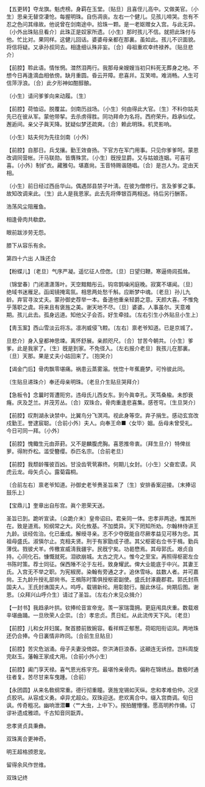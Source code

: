 <!-- { "loadSidebar": true } -->
【五更转】夺龙旗。魁虎榜。身羁在玉堂。〔贴旦〕且喜侄儿高中。又做美官。〔小生〕思亲无替空凄怆。每握明珠。自伤凋丧。左右一个健儿。见孩儿啼哭。忽有不忍之色问其缘故。他说曾在剑南途中。拾珠一颗。是一老妪赠女入宫。与此无异。〔小外出珠贴旦看介〕此珠正是奴家所遗。〔小生〕那时孩儿不信。就把此珠付与他。忙比对。果同样。这健儿回话。婆婆母亲都在那裏。虽如此。孩儿不识面貌。将信将疑。又承孙叔同去。相逢细认殊非妄。〔合〕母祖重欢幸终禄养。〔贴旦悲介〕 

【前腔】聆此语。情怅惘。澘然泪两行。我那母亲嫂嫂当初只料死无葬身之地。不想今日再逢滴血相依傍。缺月重圆。昏云开障。悲喜幷。互笑啼。难消畅。人生可信萍浮浪。〔合〕此夕形神如酣醇酿。

〔小生〕请问爹爹向来动履。〔生〕 

【前腔】荷恤诏。脱覆盆。剑南历战场。〔小生〕何由得此大官。〔生〕不料你姑夫先已在彼从军。蒙他带挈。去杀虏得胜。同功拜命为名将。西府荣升。趋承仙仗。邂逅间。亲父子眞天降。犹疑似梦还疏爽。〔合〕赖此明珠。机灵影响。

〔小生〕姑夫何为先往剑南〔小外〕 

【前腔】自那日。兵戈攘。勤王效奋扬。下官方在军门用事。只见你爹爹呵。蒙恩改调同营帐。汗马联勋。皆膺殊赏。〔小生〕旣授显爵。又与姑娘连姻。可喜可喜。〔小外〕制纩衣。藏雅句。堪嘉尙。玉音特赐谐随唱。〔合〕是岂人为。定由天相。

〔小生〕前日经过西岳华山。偶遇郧县禁子叶淸。在彼为僧修行。言及爹爹之事。故知改调来此。〔生〕此人是我恩家。此去先将俸银百两相送。待后另行酬答。 

浩荡风尘阻雁鱼。



相逢骨肉共欷歔。

眼前跋涉劳无怨。



膝下从容乐有余。 

第四十六出
人珠还合

【粉蝶儿】〔老旦〕气序严凝。遥忆征人倥偬。〔旦〕日望归鞭。寒逼倚闾孤耸。

〔锦堂春〕门闭潇潇落叶。天空黯黯彤云。钩帘鹊噪闲庭晚。寂寞不堪闻。〔旦〕绝域书迷雁足。函闺镜掩鸾氛。相思两处愁千斛。应断梦中魂。〔老旦〕孙儿九龄。弃官寻汝丈夫。蒙孙御史荐举一本。备道他重亲轻爵之意。天颜大喜。不惟免乎落职之虞。将来且有褒旌之美。谢天地不尽。〔旦〕婆婆。人事虽尔。天意难期。孩儿此去。孤身远道。知他父子会否。好生牵挂。〔左右引生小外贴旦小生上〕 

【靑玉案】西山雪淡云将冻。凛冽威侵飞鞚。〔左右〕禀老爷知道。已是京城了。 

旦悲介〕身入皇都神思竦。离怀舒展。亲颜咫尺。〔合〕甘苦今朝共。〔小生〕爹爹。此是我家了。〔生〕旣是到家。不免径入。〔左右报介老旦〕我孩儿在那裏。〔旦〕天那。果是丈夫小姑回来了。〔抱哭介〕 

【谒金门后】骨肉飘零堪痛。祸患云蒸雾滃。恍惚十年蕉鹿梦。可怜彼此同。

〔生贴旦递珠介〕奉还母亲明珠。〔老旦介生贴旦哭拜介〕 

【急板令】念曩时胥遭阨穷。违母氏儿西女东。到今眞幸孔。天笃桑楡。未卽衰癃。庆及芝兰。并茂芳丛。〔合〕双珠合。骨肉重逢悲喜集。感苍穹。〔生旦哭介〕 

【前腔】叹荆湖永诀禁中。比翼鸟分飞溟鸿。视此身等空。弃子捐生。感动玄宫改戍勤王。誉逮宸聪。〔合前小外〕夫人。向奉王命■〈女毕〉姻。岳母未曾受礼。今日可同一拜。〔小外〕 

【前腔】愧鲰生元由菲葑。又不是麟腹虎胸。喜恩推帝衷。〔拜生旦介〕特俾丝萝。得附乔松。滥受簪缨。忝匹名宗。〔合前老旦〕 

【前腔】我颓龄罹彼百凶。甘没齿茕茕寡终。何期儿女封。〔小生〕父奋宏谟。风虎云龙。母矢贞心。露菊霜桐。

〔合前左右〕禀老爷知道。孙御史老爷赉圣旨来了〔生〕安排香案迎接。〔末捧诏鼓乐上〕 

【宝鼎儿】奎章出自彤宫。眞个恩荣天送。

圣旨已到。跪听宣读。〔众跪介末〕皇帝诏曰。君亲同一体。忠孝非两途。惟其所在。致是道焉。矧纲常之大。风化攸基。不加奬异。天下罔知所劝。尔翰林侍讲王九龄。谈经佐治。化已垂成。解绶寻亲。志不少夺旣能自尽厥孝益见可移为忠。其祖母盛氏。淑愼尔止。克相夫贤。刑于有家勖成子德。其父枢密右佥书于楫。勤兵薄伐。戮彼犬羊。传檄宣威淸我疆宇。民旣宁矣。功曷懋焉。其母郭氏。艰贞自持。心同化石。慷慨就死。泪欲崩城。太古之完人。惟今之至宝。再照得枢密左佥书陈时策。荐士同征。保西陲不沦于左衽。致身耀武。俾大业能底于中兴。其妻王氏。入宫无不举之职。为宪椒房。染翰有旁通之才。追休雪咏。兹数人者。并可嘉尙。王九龄升授礼部尙书。王楫陈时策俱授枢密副使。盛氏封涿鹿郡君。郭氏封燕国夫人。王氏封谯国夫人。呜呼。载锡新纶。用彰懿行。服此休征。尙期后图。谢恩。〔众拜兴山呼介生〕请过了圣旨。〔左右介末见众揖介〕 

【一封书】我趋承叶拱。钦捧纶音宣帝宠。羡一家瑞霭拥。更庭闱具庆重。数载艰辛堪曲踊。一旦欣荣人企崇。〔合〕孝忠贞。贯日虹。从此流传天下风。〔老旦〕 

【前腔】儿和女幷妇属。聚首膝前致婉容。看祥辉正郁葱。荷昭阳衔诏凤。两地珠还仍合捧。今日裏情非昨同。〔合前生旦贴旦〕 

【前腔】苦灾危汹涌。母子夫妻没倚踪。奈洪涛巨浪舂。这顚连无诉控。岂料周旋完赵玉。藩翰王家成大用。〔合前小外小生〕 

【前腔】阖门享天禄。喜气恩光栋宇充。最堪怜亲骨肉。偏称在锦绣丛。数极时通往者复。苦尽甘来车曳踵。〔合前〕 

【永团圆】从来名敎纲常重。德行彻重瞳。褒旌宠锡如天纵。忠和孝难伯仲。况坚贞胶巩。从容成义勇。卓异尤超众。双珠迎送。悲欢离合中。缀入宫商调。旬日讽。传奇粗况。幽响泄潜■〈艹大虫，上中下〉。按拍醒懵懂。愿高明矜作俑。订谬补遗成雅颂。千古知音同翫弄。

忠孝贤贞具秉彝。



双珠离合更神奇。

明王超格颁恩宠。



留得余风作世维。 

双珠记终 

